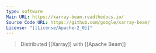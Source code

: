 ```yaml
---
type: software
Main URL: https://xarray-beam.readthedocs.io/
Source Code URL: https://github.com/google/xarray-beam/
License: "[[License/Apache-2_0]]"
---
```

> Distributed [[Xarray]] with [[Apache Beam]]